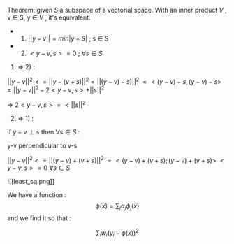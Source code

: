 Theorem: given $S$ a subspace of a vectorial space.
With an inner product $V$ , v $\in$ S, y $\in$ $V$ , it's equivalent:

- 1) $||y-v|| = min {|y-S|}$ ; s $\in$ S
- 2) $<y-v,s> = 0$ ; $\forall s \in S$ 

1) => 2) : 

$||y-v||^2 <= ||y-(v+s)||^2 =  ||(y-v)-s)||^2$
$=<(y-v)-s , (y-v)-s>$
$=||y-v||^2 -2<y-v,s>+ ||s||^2$

=> $2<y-v,s> =< ||s||^2$

2) => 1) :

if $y-v \perp s$ then $\forall s \in S$ :

y-v perpendicular to v-s

$||y-v||^2 <= ||(y-v)+(v+s)||^2$ 
$= <(y-v) + (v+s) ; (y-v) + (v+s)>$
$<y-v,s> = 0$ $\forall s \in S$ 

![[least_sq.png]]

We have a function :
$$ \phi (x) = \sum_j \alpha_j \phi_j (x) $$
and we find it so that :

$$\sum_i w_i (y_i - \phi (x))^2 $$
 